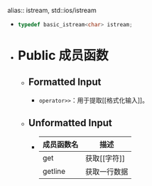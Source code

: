 alias:: istream, std::ios/istream

- ``` cpp
  typedef basic_istream<char> istream;
  ```
- # Public 成员函数
	- ## Formatted Input
		- `operator>>`：用于提取[[格式化输入]]。
	- ## Unformatted Input
		- |成员函数名|描述|
		  |--|--|
		  |get|获取[[字符]]|
		  |getline|获取一行数据|